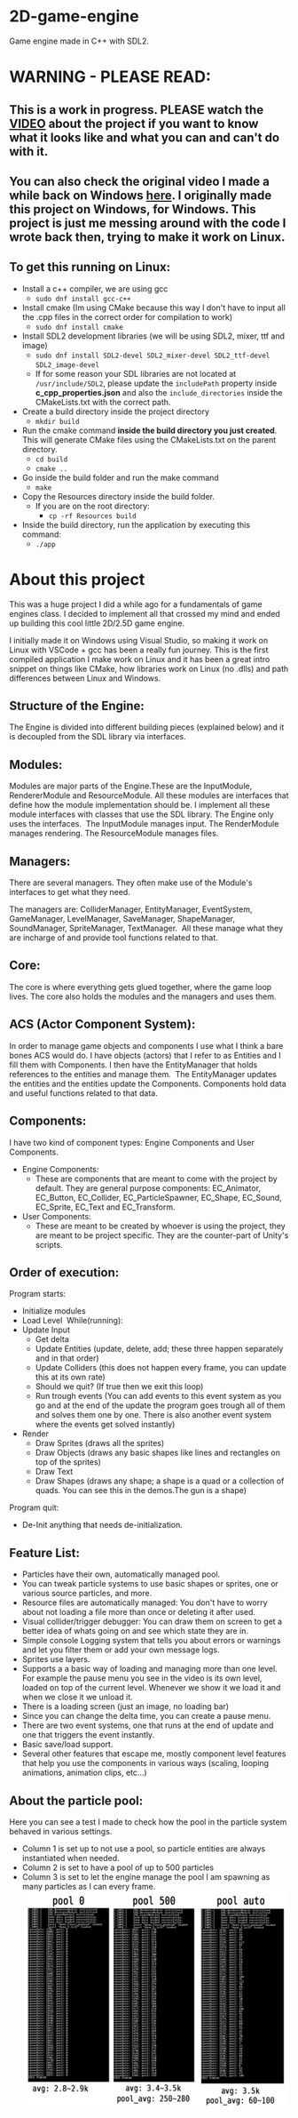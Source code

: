 # 2D-game-engine
Game engine made in C++ with SDL2.

# WARNING - PLEASE READ:

## **This is a work in progress. PLEASE watch the [VIDEO](https://youtu.be/ljVjTXEBvMw) about the project if you want to know what it looks like and what you can and can't do with it.**

## You can also check the original video I made a while back on Windows [here](https://www.youtube.com/watch?v=3SOYCM9kgbw). **I originally made this project on Windows, for Windows. This project is just me messing around with the code I wrote back then, trying to make it work on Linux.**


## To get this running on Linux:
- Install a c++ compiler, we are using gcc
    - `sudo dnf install gcc-c++`
- Install cmake (Im using CMake because this way I don't have to input all the .cpp files in the correct order for compilation to work)
    - `sudo dnf install cmake`
- Install SDL2 development libraries (we will be using SDL2, mixer, ttf and image)
    - `sudo dnf install SDL2-devel SDL2_mixer-devel SDL2_ttf-devel SDL2_image-devel`
    - If for some reason your SDL libraries are not located at `/usr/include/SDL2`, please update the `includePath` property inside **c_cpp_properties.json**  and also the `include_directories` inside the CMakeLists.txt with the correct path.
- Create a build directory inside the project directory
    - `mkdir build`
- Run the cmake command **inside the build directory you just created**. This  will generate CMake files using the CMakeLists.txt on the parent directory.
    - `cd build`
    - `cmake ..`
- Go inside the build folder and run the make command
    - `make`
- Copy the Resources directory inside the build folder.
    - If you are on the root directory:
        - `cp -rf Resources build`
- Inside the build directory, run the application by executing this command:
    - `./app`



# About this project
This was a huge project I did a while ago for a fundamentals of game engines class. I decided to implement all that crossed my mind and ended up building this cool little 2D/2.5D game engine.

I initially made it on Windows using Visual Studio, so making it work on Linux with VSCode + gcc has been a really fun journey. This is the first compiled application I make work on Linux and it has been a great intro snippet on things like CMake, how libraries work on Linux (no .dlls) and path differences between Linux and Windows.


## Structure of the Engine:
The Engine is divided into different building pieces (explained below) and it is decoupled from the SDL library via interfaces.

## Modules:
Modules are major parts of the Engine.These are the InputModule, RendererModule and ResourceModule.
All these modules are interfaces that define how the module implementation should be. I implement all these module interfaces with classes that use the SDL library. The Engine only uses the interfaces.
‍
The InputModule manages input.
The RenderModule manages rendering.
The ResourceModule manages files.

## Managers:
There are several managers. They often make use of the Module's interfaces to get what they need.

The managers are:
ColliderManager, EntityManager, EventSystem, GameManager, LevelManager, SaveManager, ShapeManager, SoundManager, SpriteManager, TextManager.
‍
All these manage what they are incharge of and provide tool functions related to that.

## Core:
The core is where everything gets glued together, where the game loop lives.
The core also holds the modules and the managers and uses them.

## ACS (Actor Component System):
In order to manage game objects and components I use what I think a bare bones ACS would do.
I have objects (actors) that I refer to as Entities and I fill them with Components. I then have the EntityManager that holds references to the entities and manage them.
‍
The EntityManager updates the entities and the entities update the Components. Components hold data and useful functions related to that data.

## Components:
I have two kind of component types: Engine Components and User Components.

- Engine Components:
    - These are components that are meant to come with the project by default. They are general purpose components: EC_Animator, EC_Button, EC_Collider, EC_ParticleSpawner, EC_Shape, EC_Sound, EC_Sprite, EC_Text and EC_Transform.
- User Components:
    - These are meant to be created by whoever is using the project, they are meant to be project specific.
They are the counter-part of Unity's scripts.

## Order of execution:
Program starts:
- Initialize modules
- Load Level
‍
While(running):
- Update Input
    - Get delta
    - Update Entities (update, delete, add; these three happen separately and in that order)
    - Update Colliders (this does not happen every frame, you can update this at its own rate)
    - Should we quit? (If true then we exit this loop)
    - Run trough events (You can add events to this event system as you go and at the end of the update the program goes trough all of them and solves them one by one. There is also another event system where the events get solved instantly)
- Render
    - Draw Sprites (draws all the sprites)
    - Draw Objects (draws any basic shapes like lines and rectangles on top of the sprites)
    - Draw Text
    - Draw Shapes (draws any shape; a shape is a quad or a collection of quads. You can see this in the demos.The gun is a shape)

Program quit:
- De-Init anything that needs de-initialization.

## Feature List:
- Particles have their own, automatically managed pool.
- You can tweak particle systems to use basic shapes or sprites, one or various source particles, and more.
- Resource files are automatically managed: You don't have to worry about not loading a file more than once or deleting it after used.
- Visual collider/trigger debugger: You can draw them on screen to get a better idea of whats going on and see which state they are in.
- Simple console Logging system that tells you about errors or warnings and let you filter them or add your own message logs.
- Sprites use layers.
- Supports a a basic way of loading and managing more than one level. For example the pause menu you see in the video is its own level, loaded on top of the current level. Whenever we show it we load it and when we close it we unload it.
- There is a loading screen (just an image, no loading bar)
- Since you can change the delta time, you can create a pause menu.
- There are two event systems, one that runs at the end of update and one that triggers the event instantly.
- Basic save/load support.
- Several other features that escape me, mostly component level features that help you use the components in various ways (scaling, looping animations, animation clips, etc...)

## About the particle pool:
Here you can see a test I made to check how the pool in the particle system behaved in various settings.
- Column 1 is set up to not use a pool, so particle entities are always instantiated when needed.
- Column 2 is set to have a pool of up to 500 particles
- Column 3 is set to let the engine manage the pool
I am spawning as many particles as I can every frame.
![Image](pool_test.png)
